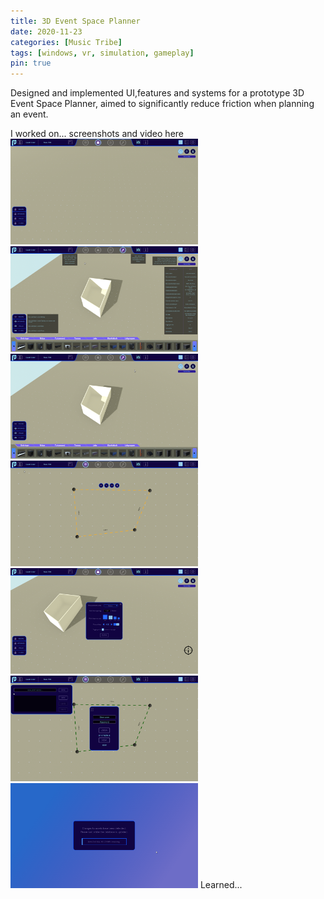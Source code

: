 ```yaml
---
title: 3D Event Space Planner
date: 2020-11-23
categories: [Music Tribe]
tags: [windows, vr, simulation, gameplay]
pin: true
---
```


Designed and implemented UI,features and systems for a prototype 3D Event Space Planner, aimed to significantly reduce friction
when planning an event.

I worked on...
screenshots and video here
<img alt="Main Screen" src="/assets/images/musicTribe/main_screen.PNG" title="Main Screen" width="300"/>
<img alt="Help Overlay" src="/assets/images/musicTribe/help_overlay.PNG" title="Help Overlay" width="300"/>
<img alt="Catalogue Menu" src="/assets/images/musicTribe/catalogue_menu.PNG" title="Catalogue Menu" width="300"/>
<img alt="Editing a Wall" src="/assets/images/musicTribe/editing_wall.PNG" title="Editing a Wall" width="300"/>
<img alt="Settings Menu" src="/assets/images/musicTribe/settings_menu.PNG" title="Settings Menu" width="300"/>
<img alt="User Menu &amp; Save Menu" src="/assets/images/musicTribe/user_save_menu.PNG" title="User Menu &amp; Save Menu" width="300"/>
<img alt="Loading Screen" src="/assets/images/musicTribe/loading_screen.png" title="Loading Screen" width="300"/>
Learned...

